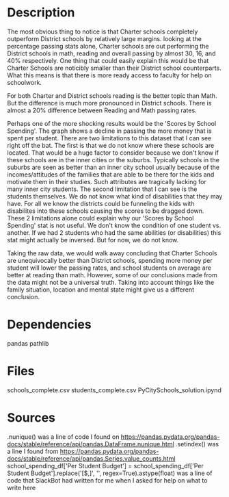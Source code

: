 # Description
The most obvious thing to notice is that Charter schools completely outperform District schools by relatively large margins. looking at the percentage passing stats alone, Charter schools are out performing the District schools in math, reading and overall passing by almost 30, 16, and 40% respectively. One thing that could easily explain this would be that Charter Schools are noticibly smaller than their District school counterparts. What this means is that there is more ready access to faculty for help on schoolwork.

For both Charter and District schools reading is the better topic than Math. But the difference is much more pronounced in District schools. There is almost a 20% difference between Reading and Math passing rates.

Perhaps one of the more shocking results would be the 'Scores by School Spending'. The graph shows a decline in passing the more money that is spent per student.
There are two limitations to this dataset that I can see right off the bat. The first is that we do not know where these schools are located. That would be a huge factor to consider because we don't know if these schools are in the inner cities or the suburbs. Typically schools in the suburbs are seen as better than an inner city school usually because of the incomes/attitudes of the families that are able to be there for the kids and motivate them in their studies. Such attributes are tragically lacking for many inner city students. The second limitation that I can see is the students themselves. We do not know what kind of disabilities that they may have. For all we know the districts could be funneling the kids with disabilites into these schools causing the scores to be dragged down. These 2 limitations alone could explain why our 'Scores by School Spending' stat is not useful. We don't know the condition of one student vs. another. If we had 2 students who had the same abilities (or disabilities) this stat might actually be inversed. But for now, we do not know.

Taking the raw data, we would walk away concluding that Charter Schools are unequivocally better than District schools, spending more money per student will lower the passing rates, and school students on average are better at reading than math. However, some of our conclusions made from the data might not be a universal truth. Taking into account things like the family situation, location and mental state might give us a different conclusion.

# Dependencies
pandas
pathlib

# Files
schools_complete.csv
students_complete.csv
PyCitySchools_solution.ipynd

# Sources
.nunique() was a line of code I found on https://pandas.pydata.org/pandas-docs/stable/reference/api/pandas.DataFrame.nunique.html
.setindex() was a line I found from https://pandas.pydata.org/pandas-docs/stable/reference/api/pandas.Series.value_counts.html
school_spending_df['Per Student Budget'] = school_spending_df['Per Student Budget'].replace('[\$,]', '', regex=True).astype(float) was a line of code that SlackBot had written for me when I asked for help on what to write here
